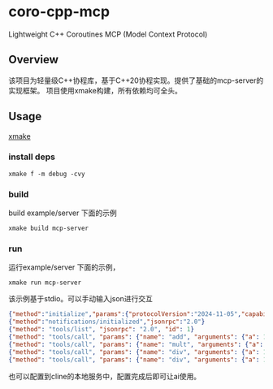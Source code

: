 # coro-cpp-mcp
Lightweight C++ Coroutines MCP (Model Context  Protocol)

## Overview
该项目为轻量级C++协程库，基于C++20协程实现。提供了基础的mcp-server的实现框架。
项目使用xmake构建，所有依赖均可全头。

## Usage
[xmake](https://github.com/xmake-io/xmake)
### install deps
```shell
xmake f -m debug -cvy
```

### build
build example/server 下面的示例
```shell
xmake build mcp-server
```

### run
运行example/server 下面的示例，
```shell
xmake run mcp-server
```

该示例基于stdio。可以手动输入json进行交互
```json
{"method":"initialize","params":{"protocolVersion":"2024-11-05","capabilities":{},"clientInfo":{"name":"Cline","version":"3.13.1"}},"jsonrpc":"2.0","id":0}
{"method":"notifications/initialized","jsonrpc":"2.0"}
{"method": "tools/list", "jsonrpc": "2.0", "id": 1}
{"method": "tools/call", "params": {"name": "add", "arguments": {"a": 13, "b": 22}}, "jsonrpc": "2.0", "id": 2}
{"method": "tools/call", "params": {"name": "mult", "arguments": {"a": 15, "b": 42}}, "jsonrpc": "2.0", "id": 3}
{"method": "tools/call", "params": {"name": "div", "arguments": {"a": 16, "b": 22}}, "jsonrpc": "2.0", "id": 4}
{"method": "tools/call", "params": {"name": "div", "arguments": {"a": 1, "b": 0}}, "jsonrpc": "2.0", "id": 5}
```
也可以配置到cline的本地服务中，配置完成后即可让ai使用。